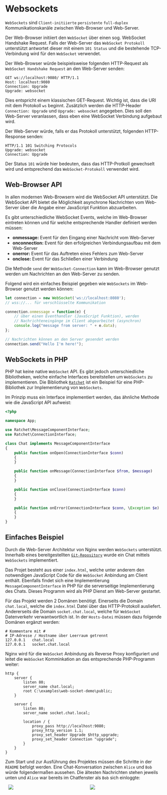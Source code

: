 # Websockets

`WebSockets` sind `Client-initiierte` `persistente` `full-duplex` Kommunikationskanäle zwischen Web-Browser und Web-Server.

Der Web-Browser initiiert den `WebSocket` über einen sog. WebSocket Handshake Request. Falls der Web-Server das `WebSocket Protokoll` unterstützt antwortet dieser mit einem `101 Status` und die bestehende TCP-Verbindung wird für den `WebSocket` verwendet.

Der Web-Browser würde beispielsweise folgenden HTTP-Request als `WebSocket Handshake Request` an den Web-Server senden:

```
GET ws://localhost:9080/ HTTP/1.1
Host: localhost:9080
Connection: Upgrade
Upgrade: websocket
```

Dies entspricht einem klassischen GET-Request. Wichtig ist, dass die URI mit dem Protokoll `ws` beginnt. Zusätzlich werden die HTTP-Header `Connection: Upgrade` und `Upgrade: websocket` angegeben. Dies soll den Web-Server veranlassen, dass eben eine WebSocket Verbindung aufgebaut wird.

Der Web-Server würde, falls er das Protokoll unterstützt, folgenden HTTP-Response senden:

```
HTTP/1.1 101 Switching Protocols
Upgrade: websocket
Connection: Upgrade
```

Der Status `101` würde hier bedeuten, dass das HTTP-Protkoll gewechselt wird und entsprechend das `WebSocket-Protokoll` verwendet wird.

## Web-Browser API

In allen modernen Web-Browsern wird die WebSocket API unterstützt. Die WebSocket API bietet die Möglichkeit asynchrone Nachrichten vom Web-Server über die Angabe einer JavaScript Funktion abzuarbeiten.

Es gibt unterschiedliche WebSocket Events, welche im Web-Browser eintreten können und für welche entsprechende Handler definiert werden müssen:

 - **onmessage:** Event für den Eingang einer Nachricht vom Web-Server
 - **onconnection:** Event für den erfolgreichen Verbindungsaufbau mit dem Web-Server
 - **onerror:** Event für das Auftreten eines Fehlers zum Web-Server
 - **onclose:** Event für das Schließen einer Verbindung

Die Methode `send` der `WebSocket-Connection` kann im Web-Browser genutzt werden um Nachrichten an den Web-Server zu senden.

Folgend wird ein einfaches Beispiel gegeben wie `WebSockets` im Web-Browser genutzt werden können:

```JavaScript
let connection = new WebSocket('ws://localhost:8080'); 
// wss://... für verschlüsselte Kommunikation

connection.onmessage = function(e) {
    // über einen Eventhandler (JavaScript Funktion), werden
    // Nachrichteneingänge im Client abgearbeitet (asynchron)
    console.log("message from server: " + e.data);
};

// Nachrichten können an den Server gesendet werden
connection.send("Hello I'm here!");
```

## WebSockets in PHP

PHP hat keine native `WebSocket` API. Es gibt jedoch unterschiedliche Bibliotheken, welche einfache Interfaces bereitstellen um `WebSockets` zu implementieren. Die Bibliothek [`Ratchet`](http://socketo.me/) ist ein Beispiel für eine PHP-Bibliothek zur Implementierung von `WebSockets`.

Im Prinzip muss ein Interface implementiert werden, das ähnliche Methode wie die JavaScript API aufweist:

```php
<?php

namespace App;

use Ratchet\MessageComponentInterface;
use Ratchet\ConnectionInterface;

class Chat implements MessageComponentInterface
{
    public function onOpen(ConnectionInterface $conn)
    {
    }

    public function onMessage(ConnectionInterface $from, $message)
    {
    }

    public function onClose(ConnectionInterface $conn)
    {
    }

    public function onError(ConnectionInterface $conn, \Exception $e)
    {
    }
}
```

## Einfaches Beispiel

Durch die Web-Server Architektur von Nginx werden `WebSockets` unterstützt. Innerhalb eines bereitgestellten [`Git-Repository`](https://github.com/stefanhuber/simple-websocket-demo) wurde ein Chat mittels `WebSockets` implementiert.

Das Projet besteht aus einer `index.html`, welche unter anderem den notwendigen JavaScript Code für die `WebSocket` Anbindung am Client enthält. Ebenfalls findet sich eine Implementierung `MessageComponentInterface` in PHP für die serverseitige Implementierung des Chats. Dieses Programm wird als PHP Dienst am Web-Server gestartet.

Für das Projekt werden 2 Domänen benötigt. Einerseits die Domain `chat.local`, welche die `index.html` Datei über das HTTP-Protokoll ausliefert. Andererseits die Domain `socket.chat.local`, welche für `WebSocket` Datenverkehr verwantwortlich ist. In der `Hosts-Datei` müssen dazu folgende Domänen ergänzt werden:

```
# Kommentare mit #
# IP-Adresse / Hostname über Leerraum getrennt
127.0.0.1   chat.local
127.0.0.1   socket.chat.local
```

Nginx wird für die `WebSocket` Anbindung als Reverse Proxy konfiguriert und leitet die `WebSocket` Komminkation an das entsprechende PHP-Programm weiter:

```
http {
    server {
		listen 80;
		server_name chat.local;
		root C:\examples\web-socket-demo\public;
	}
	
	server {
		listen 80;
		server_name socket.chat.local;
	
		location / {
			proxy_pass http://localhost:9080;
			proxy_http_version 1.1;
			proxy_set_header Upgrade $http_upgrade;
			proxy_set_header Connection "upgrade";
		}	
	}
}
```

Zum Start und zur Ausführung des Projektes müssen die Schritte in der `README` befolgt werden. Eine Chat-Konversation zwischen `Alice` und `Bob` würde folgendermaßen aussehen. Die ältesten Nachrichten stehen jeweils unten und `Alice` war bereits im Chatfenster als `Bob` sich einloggte:

<div style="display:flex">
    <img style="flex: 50% 0 0; margin:0 10px; max-width:50%;" src="../images/websocket-chat-01.png">
    <img style="flex: 50% 0 0; margin:0 10px max-width:50%;" src="../images/websocket-chat-02.png">
</div>
